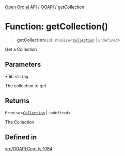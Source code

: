 [Open Ordial API](../../README.md) / [OOAPI](../README.md) / getCollection

# Function: getCollection()

> **getCollection**(`id`): `Promise`\<[`Collection`](../classes/Collection.md) \| `undefined`\>

Get a Collection

## Parameters

• **id**: `string`

The collection to get

## Returns

`Promise`\<[`Collection`](../classes/Collection.md) \| `undefined`\>

The Collection

## Defined in

[src/OOAPI.Core.ts:1084](https://github.com/open-ordinal/open-ordinal-api/blob/88ef2e4467b13c07bb5a3ef3483343248c1aa38d/src/OOAPI.Core.ts#L1084)
